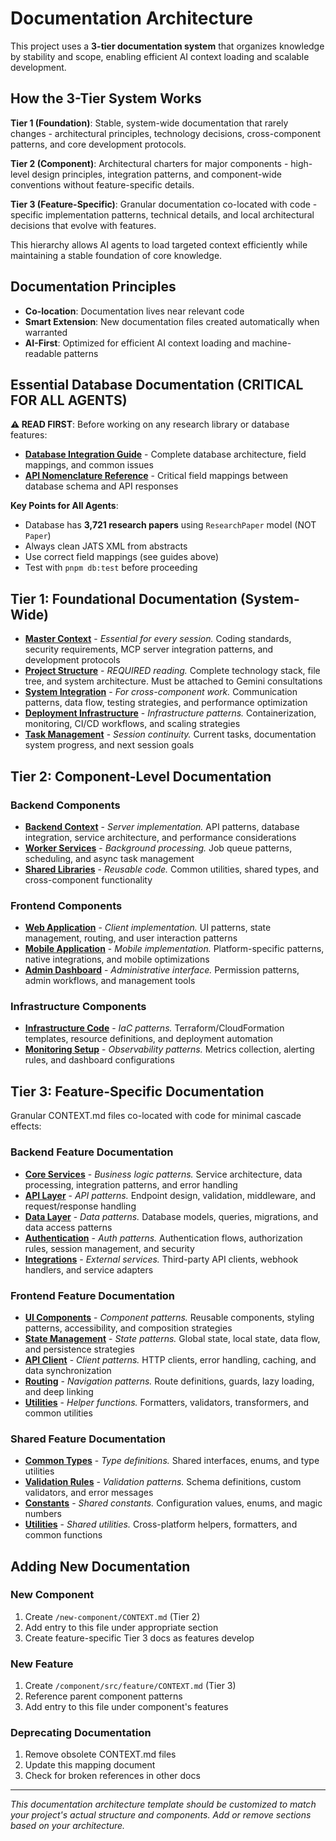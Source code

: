 # Documentation Architecture

This project uses a **3-tier documentation system** that organizes knowledge by
stability and scope, enabling efficient AI context loading and scalable
development.

## How the 3-Tier System Works

**Tier 1 (Foundation)**: Stable, system-wide documentation that rarely changes -
architectural principles, technology decisions, cross-component patterns, and
core development protocols.

**Tier 2 (Component)**: Architectural charters for major components - high-level
design principles, integration patterns, and component-wide conventions without
feature-specific details.

**Tier 3 (Feature-Specific)**: Granular documentation co-located with code -
specific implementation patterns, technical details, and local architectural
decisions that evolve with features.

This hierarchy allows AI agents to load targeted context efficiently while
maintaining a stable foundation of core knowledge.

## Documentation Principles

- **Co-location**: Documentation lives near relevant code
- **Smart Extension**: New documentation files created automatically when
  warranted
- **AI-First**: Optimized for efficient AI context loading and machine-readable
  patterns

## Essential Database Documentation (CRITICAL FOR ALL AGENTS)

**⚠️ READ FIRST**: Before working on any research library or database features:

- **[Database Integration Guide](./database-integration-guide.md)** - Complete
  database architecture, field mappings, and common issues
- **[API Nomenclature Reference](./api-nomenclature-reference.md)** - Critical
  field mappings between database schema and API responses

**Key Points for All Agents**:

- Database has **3,721 research papers** using `ResearchPaper` model (NOT
  `Paper`)
- Always clean JATS XML from abstracts
- Use correct field mappings (see guides above)
- Test with `pnpm db:test` before proceeding

## Tier 1: Foundational Documentation (System-Wide)

- **[Master Context](/CLAUDE.md)** - _Essential for every session._ Coding
  standards, security requirements, MCP server integration patterns, and
  development protocols
- **[Project Structure](/docs/ai-context/project-structure.md)** - _REQUIRED
  reading._ Complete technology stack, file tree, and system architecture. Must
  be attached to Gemini consultations
- **[System Integration](/docs/ai-context/system-integration.md)** - _For
  cross-component work._ Communication patterns, data flow, testing strategies,
  and performance optimization
- **[Deployment Infrastructure](/docs/ai-context/deployment-infrastructure.md)** -
  _Infrastructure patterns._ Containerization, monitoring, CI/CD workflows, and
  scaling strategies
- **[Task Management](/docs/ai-context/handoff.md)** - _Session continuity._
  Current tasks, documentation system progress, and next session goals

## Tier 2: Component-Level Documentation

### Backend Components

- **[Backend Context](/backend/CONTEXT.md)** - _Server implementation._ API
  patterns, database integration, service architecture, and performance
  considerations
- **[Worker Services](/workers/CONTEXT.md)** - _Background processing._ Job
  queue patterns, scheduling, and async task management
- **[Shared Libraries](/shared/CONTEXT.md)** - _Reusable code._ Common
  utilities, shared types, and cross-component functionality

### Frontend Components

- **[Web Application](/frontend/CONTEXT.md)** - _Client implementation._ UI
  patterns, state management, routing, and user interaction patterns
- **[Mobile Application](/mobile/CONTEXT.md)** - _Mobile implementation._
  Platform-specific patterns, native integrations, and mobile optimizations
- **[Admin Dashboard](/admin/CONTEXT.md)** - _Administrative interface._
  Permission patterns, admin workflows, and management tools

### Infrastructure Components

- **[Infrastructure Code](/infrastructure/CONTEXT.md)** - _IaC patterns._
  Terraform/CloudFormation templates, resource definitions, and deployment
  automation
- **[Monitoring Setup](/monitoring/CONTEXT.md)** - _Observability patterns._
  Metrics collection, alerting rules, and dashboard configurations

## Tier 3: Feature-Specific Documentation

Granular CONTEXT.md files co-located with code for minimal cascade effects:

### Backend Feature Documentation

- **[Core Services](/backend/src/core/services/CONTEXT.md)** - _Business logic
  patterns._ Service architecture, data processing, integration patterns, and
  error handling
- **[API Layer](/backend/src/api/CONTEXT.md)** - _API patterns._ Endpoint
  design, validation, middleware, and request/response handling
- **[Data Layer](/backend/src/data/CONTEXT.md)** - _Data patterns._ Database
  models, queries, migrations, and data access patterns
- **[Authentication](/backend/src/auth/CONTEXT.md)** - _Auth patterns._
  Authentication flows, authorization rules, session management, and security
- **[Integrations](/backend/src/integrations/CONTEXT.md)** - _External
  services._ Third-party API clients, webhook handlers, and service adapters

### Frontend Feature Documentation

- **[UI Components](/frontend/src/components/CONTEXT.md)** - _Component
  patterns._ Reusable components, styling patterns, accessibility, and
  composition strategies
- **[State Management](/frontend/src/store/CONTEXT.md)** - _State patterns._
  Global state, local state, data flow, and persistence strategies
- **[API Client](/frontend/src/api/CONTEXT.md)** - _Client patterns._ HTTP
  clients, error handling, caching, and data synchronization
- **[Routing](/frontend/src/routes/CONTEXT.md)** - _Navigation patterns._ Route
  definitions, guards, lazy loading, and deep linking
- **[Utilities](/frontend/src/utils/CONTEXT.md)** - _Helper functions._
  Formatters, validators, transformers, and common utilities

### Shared Feature Documentation

- **[Common Types](/shared/src/types/CONTEXT.md)** - _Type definitions._ Shared
  interfaces, enums, and type utilities
- **[Validation Rules](/shared/src/validation/CONTEXT.md)** - _Validation
  patterns._ Schema definitions, custom validators, and error messages
- **[Constants](/shared/src/constants/CONTEXT.md)** - _Shared constants._
  Configuration values, enums, and magic numbers
- **[Utilities](/shared/src/utils/CONTEXT.md)** - _Shared utilities._
  Cross-platform helpers, formatters, and common functions

## Adding New Documentation

### New Component

1. Create `/new-component/CONTEXT.md` (Tier 2)
2. Add entry to this file under appropriate section
3. Create feature-specific Tier 3 docs as features develop

### New Feature

1. Create `/component/src/feature/CONTEXT.md` (Tier 3)
2. Reference parent component patterns
3. Add entry to this file under component's features

### Deprecating Documentation

1. Remove obsolete CONTEXT.md files
2. Update this mapping document
3. Check for broken references in other docs

---

_This documentation architecture template should be customized to match your
project's actual structure and components. Add or remove sections based on your
architecture._
